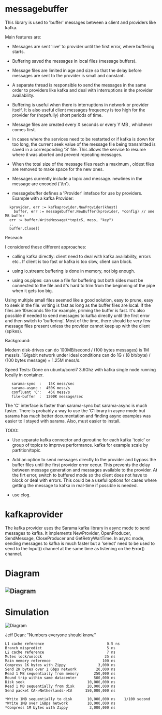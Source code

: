 # messagebuffer

This library is used to 'buffer' messages between a client and providers like kafka.

Main features are:

 - Messages are sent 'live' to provider until the first error, where buffering starts.
 - Buffering saved the messages in local files (message buffers).

 - Message files are limited in age and size so that the delay before messages are sent to the provider is small and constant.

 - A separate thread is responsible to send the messages in the same order to providers like kafka and deal with interruptions in the provider availability.

 - Buffering is useful when there is interruptions in network or provider itself. It is also useful client messages frequency is too high for the provider for (hopefully) short periods of time.

 - Message files are created every X seconds or every Y MB , whichever comes first.

 - In cases where the services need to be restarted or if kafka is down for too long, the current seek value of the message file being transmitted is saved in a corresponding 'S' file. This allows the service to resume where it was aborted and prevent repeating messages.


 - When the total size of the message files reach a maximum , oldest files are removed to make space for the new ones.

 - Messages currently include a topic and message. newlines in the message are encoded ('\\\n').

 - messagebuffer defines a 'Provider' inteface for use by providers. Example with a kafka Provider:

```
  kprovider, err := kafkaprovider.NewProvider(khost)
	buffer, err := messagebuffer.NewBuffer(kprovider, *config) // one MB buffer   
  err := buffer.WriteMessage(*topicS, mess, "key")
  ..
  buffer.Close()
```

Reseach:

I considered these different approaches:

  - calling kafka directly: client need to deal with kafka availability, errors etc..
    If client is too fast or kafka is too slow, client can block.

  - using io.stream: buffering is done in memory, not big enough.

  - using os.pipes: can use a file for buffering but both sides must be connected to the file and it's hard to trim from the beginning of the pipe when it gets too big.

Using multiple small files seemed like a good solution, easy to prune, easy to seek in the file. writing is fast as long as the buffer files are local. If the files are 10seconds file for example, priming the buffer is fast.
It's also possible if needed to send messages to kafka directly until the first error and then switch to 'buffering'.
Most of the time, there should be very few message files present unless the provider cannot keep up with the client (spikes).

Background:

Modern disk-drives can do 100MB/second / (100 bytes messages) is 1M mess/s.
1Gigabit network under ideal conditions can do 1G / (8 bit/byte) / (100 bytes message) = 1.25M mess/s.




Speed Tests: Done on ubuntu/corei7 3.6Ghz with kafka single node running locally in container.
```
   sarama-sync  :   15K mess/sec
   sarama-async :  450K mess/s
   confluent 'C':   45K mess/s
   file-buffer  :  1200K message/sec
```

The 'C' interface is faster than sarama-sync but sarama-async is much faster. There is probably a way to use the 'C'library in async mode but sarama has much better documentation and finding async examples was easier to I stayed with sarama. Also, must easier to install.

TODO:

 - Use separate kafka connector and goroutine for each kafka 'topic' or group of topics to improve performance. kafka for example scale by partition/topic.

 - Add an option to send messages directly to the provider and bypass the buffer files until the first provider error occur. This prevents the delay between message generation and messages available to the provider. At the firt error, switch to buffered mode so the client does not have to block or deal with errors. This could be a useful options for cases where getting the message to kafka in real-time if possible is needed.

 - use clog.


# kafkaprovider
The kafka provider uses the Sarama kafka library in async mode to send messages to kafka. It implements NewProvider, OpenProducer, SendMessage, CloseProducer and GetRetryWaitTime.
In async mode, sending messages to kafka is much faster but a 'select' need to be used to send to the Input() channel at the same time as listening on the Error() channel.

# Diagram

![Diagram](https://user-images.githubusercontent.com/10535265/30186693-d5669528-93e3-11e7-89b9-25bd269ac228.png)
-

# Simulation
![Diagram](https://user-images.githubusercontent.com/31523474/30551773-e631ab18-9c58-11e7-8206-7f2fccbe3afb.png)



Jeff Dean: "Numbers everyone should know."
```
L1 cache reference                             0.5 ns   
Branch mispredict                              5 ns
L2 cache reference                             7 ns
Mutex lock/unlock                             25 ns
Main memory reference                        100 ns
Compress 1K bytes with Zippy               3,000 ns
Send 2K bytes over 1 Gbps network         20,000 ns
Read 1 MB sequentially from memory       250,000 ns
Round trip within same datacenter        500,000 ns
Disk seek                             10,000,000 ns
Read 1 MB sequentially from disk      20,000,000 ns
Send packet CA->Netherlands->CA      150,000,000 ns

*Write 1MB sequentially to disk       10,000,000 ns    1/100 second
*Write 1MB over 1GBps network         10,000,000 ns
*Compress 1M bytes with Zippy          3,000,000 ns


```
